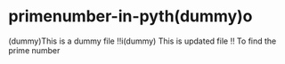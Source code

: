 # primenumber-in-pyth(dummy)o
(dummy)This is a dummy file !!i(dummy)
This is updated file !!
To find the prime number
